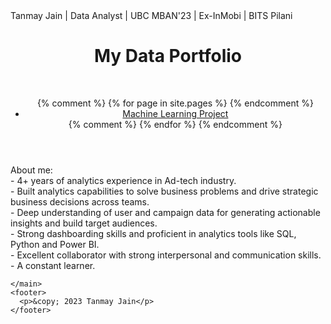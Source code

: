 <!DOCTYPE html>
<html>
  <head>
    <meta charset="utf-8">
    Tanmay Jain | Data Analyst | UBC MBAN'23 | Ex-InMobi | BITS Pilani
    <link rel="stylesheet" href="{{ "/assets/css/main.css" | relative_url }}">
  </head>
  <body>
    <header>
      <h1>My Data Portfolio</h1><br>
      <nav>
        <ul>
          {% comment %}
          {% for page in site.pages %}
          {% endcomment %}
            <li><a href="https://github.com/tan1310/Data-Projects/blob/main/BABS%20502_Final_Tanmay.ipynb">Machine Learning Project</a></li>
          {% comment %}
          {% endfor %}
          {% endcomment %}
        </ul>
      </nav>
    </header>
    <main>
      About me:<br>
      - 4+ years of analytics experience in Ad-tech industry.<br>
      - Built analytics capabilities to solve business problems and drive strategic business decisions across teams.<br>
      - Deep understanding of user and campaign data for generating actionable insights and build target audiences.<br>
      - Strong dashboarding skills and proficient in analytics tools like SQL, Python and Power BI.<br>
      - Excellent collaborator with strong interpersonal and communication skills.<br>
      - A constant learner.<br>
      
    </main>
    <footer>
      <p>&copy; 2023 Tanmay Jain</p>
    </footer>
  </body>
</html>



